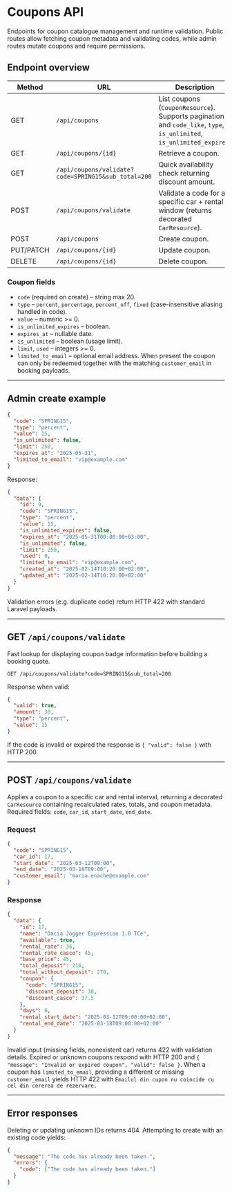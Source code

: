 # Coupons API

Endpoints for coupon catalogue management and runtime validation. Public routes allow fetching coupon metadata and validating codes, while admin routes mutate coupons and require permissions.

## Endpoint overview
| Method | URL | Description | Auth | Permission |
| --- | --- | --- | --- | --- |
| GET | `/api/coupons` | List coupons (`CouponResource`). Supports pagination and `code_like`, `type`, `is_unlimited`, `is_unlimited_expires`. | Public | – |
| GET | `/api/coupons/{id}` | Retrieve a coupon. | Public | – |
| GET | `/api/coupons/validate?code=SPRING15&sub_total=200` | Quick availability check returning discount amount. | Public | – |
| POST | `/api/coupons/validate` | Validate a code for a specific car + rental window (returns decorated `CarResource`). | Public | – |
| POST | `/api/coupons` | Create coupon. | Admin | `coupons.create` |
| PUT/PATCH | `/api/coupons/{id}` | Update coupon. | Admin | `coupons.update` |
| DELETE | `/api/coupons/{id}` | Delete coupon. | Admin | `coupons.delete` |

### Coupon fields
- `code` (required on create) – string max 20.
- `type` – `percent`, `percentage`, `percent_off`, `fixed` (case-insensitive aliasing handled in code).
- `value` – numeric >= 0.
- `is_unlimited_expires` – boolean.
- `expires_at` – nullable date.
- `is_unlimited` – boolean (usage limit).
- `limit`, `used` – integers >= 0.
- `limited_to_email` – optional email address. When present the coupon can only be redeemed together with the matching
  `customer_email` in booking payloads.

---

## Admin create example
```json
{
  "code": "SPRING15",
  "type": "percent",
  "value": 15,
  "is_unlimited": false,
  "limit": 250,
  "expires_at": "2025-05-31",
  "limited_to_email": "vip@example.com"
}
```

Response:
```json
{
  "data": {
    "id": 9,
    "code": "SPRING15",
    "type": "percent",
    "value": 15,
    "is_unlimited_expires": false,
    "expires_at": "2025-05-31T00:00:00+03:00",
    "is_unlimited": false,
    "limit": 250,
    "used": 0,
    "limited_to_email": "vip@example.com",
    "created_at": "2025-02-14T10:20:00+02:00",
    "updated_at": "2025-02-14T10:20:00+02:00"
  }
}
```

Validation errors (e.g. duplicate code) return HTTP 422 with standard Laravel payloads.

---

## GET `/api/coupons/validate`
Fast lookup for displaying coupon badge information before building a booking quote.

```
GET /api/coupons/validate?code=SPRING15&sub_total=200
```

Response when valid:
```json
{
  "valid": true,
  "amount": 30,
  "type": "percent",
  "value": 15
}
```

If the code is invalid or expired the response is `{ "valid": false }` with HTTP 200.

---

## POST `/api/coupons/validate`
Applies a coupon to a specific car and rental interval, returning a decorated `CarResource` containing recalculated rates, totals, and coupon metadata. Required fields: `code`, `car_id`, `start_date`, `end_date`.

### Request
```json
{
  "code": "SPRING15",
  "car_id": 17,
  "start_date": "2025-03-12T09:00",
  "end_date": "2025-03-18T09:00",
  "customer_email": "maria.enache@example.com"
}
```

### Response
```json
{
  "data": {
    "id": 17,
    "name": "Dacia Jogger Expression 1.0 TCe",
    "available": true,
    "rental_rate": 36,
    "rental_rate_casco": 45,
    "base_price": 45,
    "total_deposit": 216,
    "total_without_deposit": 270,
    "coupon": {
      "code": "SPRING15",
      "discount_deposit": 30,
      "discount_casco": 37.5
    },
    "days": 6,
    "rental_start_date": "2025-03-12T09:00:00+02:00",
    "rental_end_date": "2025-03-18T09:00:00+02:00"
  }
}
```

Invalid input (missing fields, nonexistent car) returns 422 with validation details. Expired or unknown coupons respond with HTTP 200 and `{ "message": "Invalid or expired coupon", "valid": false }`. When a coupon has `limited_to_email`, providing a different or missing `customer_email` yields HTTP 422 with `Emailul din cupon nu coincide cu cel din cererea de rezervare.`

---

## Error responses
Deleting or updating unknown IDs returns 404. Attempting to create with an existing code yields:
```json
{
  "message": "The code has already been taken.",
  "errors": {
    "code": ["The code has already been taken."]
  }
}
```
